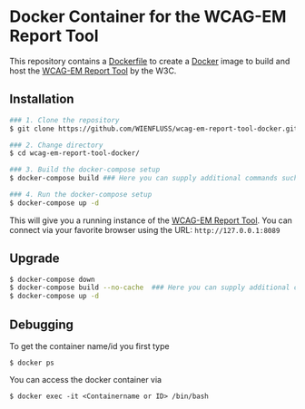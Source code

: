 # Docker Container for the WCAG-EM Report Tool

This repository contains a [Dockerfile](https://docs.docker.com/engine/reference/builder/) to create a [Docker](https://www.docker.com/what-docker) image to build and host the [WCAG-EM Report Tool](https://github.com/w3c/wcag-em-report-tool) by the W3C.

## Installation

```bash
### 1. Clone the repository
$ git clone https://github.com/WIENFLUSS/wcag-em-report-tool-docker.git

### 2. Change directory
$ cd wcag-em-report-tool-docker/

### 3. Build the docker-compose setup
$ docker-compose build ### Here you can supply additional commands such as your own repository for testing via the build-args argument: --build-args GITURL="<INSERT REPOSITORY URL HERE>" w3c-report-em-tool

### 4. Run the docker-compose setup
$ docker-compose up -d
```

This will give you a running instance of the [WCAG-EM Report Tool](https://github.com/w3c/wcag-em-report-tool). You can connect via your favorite browser using the URL:
`http://127.0.0.1:8089`

## Upgrade

```bash
$ docker-compose down
$ docker-compose build --no-cache  ### Here you can supply additional commands: see Installation Step 3
$ docker-compose up -d
```

## Debugging
To get the container name/id you first type

`$ docker ps`

You can access the docker container via

`$ docker exec -it <Containername or ID> /bin/bash`
